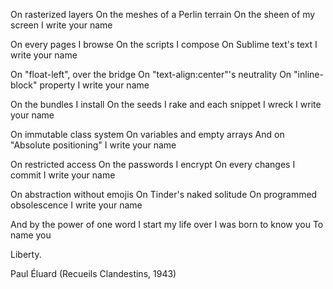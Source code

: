 

On rasterized layers
On the meshes of a Perlin terrain
On the sheen of my screen
I write your name

On every pages I browse
On the scripts I compose
On Sublime text's text
I write your name
 
On "float-left", over the bridge
On "text-align:center"'s neutrality
On "inline-block" property
I write your name
 
On the bundles I install
On the seeds I rake
and each snippet I wreck
I write your name

On immutable class system
On variables and empty arrays
And on "Absolute positioning"
I write your name

On restricted access
On the passwords I encrypt
On every changes I commit
I write your name
 
On abstraction without emojis
On Tinder's naked solitude
On programmed obsolescence
I write your name
 
And by the power of one word
I start my life over
I was born to know you
To name you
 
Liberty.
 
Paul Éluard (Recueils Clandestins, 1943)
